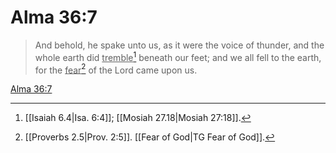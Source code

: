 # Alma 36:7

> And behold, he spake unto us, as it were the voice of thunder, and the whole earth did <u>tremble</u>[^a] beneath our feet; and we all fell to the earth, for the <u>fear</u>[^b] of the Lord came upon us.

[Alma 36:7](https://www.churchofjesuschrist.org/study/scriptures/bofm/alma/36?lang=eng&id=p7#p7)


[^a]: [[Isaiah 6.4|Isa. 6:4]]; [[Mosiah 27.18|Mosiah 27:18]].  
[^b]: [[Proverbs 2.5|Prov. 2:5]]. [[Fear of God|TG Fear of God]].  
